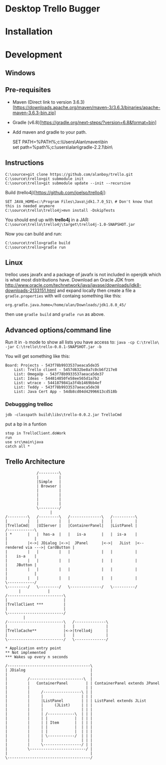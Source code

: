 Desktop Trello Bugger
==================

# Installation


# Development

## Windows

## Pre-requisites
- Maven (Direct link to version 3.6.3)[https://downloads.apache.org/maven/maven-3/3.6.3/binaries/apache-maven-3.6.3-bin.zip]
- Gradle (v6.8)[https://gradle.org/next-steps/?version=6.8&format=bin]
- Add maven and gradle to your path.

    SET PATH=%PATH%;c:\Users\Alan\maven\bin\
    set path=%path%;c:\users\alan\gradle-2.2.1\bin\

## Instructions
    C:\source>git clone https://github.com/alanboy/trello.git
    C:\source\trello>git submodule init
    C:\source\trello>git submodule update --init --recursive

Build (trello4j)[https://github.com/joelso/trello4j]:

    SET JAVA_HOME=c:\Program Files\Java\jdk1.7.0_51\ # Don't know that this is needed anymore
    C:\source\trello\trello4j>mvn install -DskipTests

You should end up with **trello4j** in a JAR: `C:\source\trello\trello4j\target\trello4j-1.0-SNAPSHOT.jar`

Now you can build and run:

    C:\source\trello>gradle build
    C:\source\trello>gradle run

## Linux ##

trelloc uses javafx and a package of javafx is not included in openjdk which is what most distributions have. Download an Oracle JDK from http://www.oracle.com/technetwork/java/javase/downloads/jdk8-downloads-2133151.html and expand locally  then create a file a `gradle.properties` with will containg something like this:

    org.gradle.java.home=/home/alan/Downloads/jdk1.8.0_45/

then use `gradle build` and `gradle run` as above.

## Advanced options/command line ##

Run it in `-b` mode to show all lists you have access to: `java -cp C:\trello\ -jar C:\trello\trello-0.0.1-SNAPSHOT.jar -b`

You will get something like this:

    Board: Projects - 543f78b9933537aeaca5de35
        List: Trello client - 5457d632be8a7c0cb6f217e8
        List: OmegaUp - 543f78b9933537aeaca5de37
        List: Ideas - 544814850fe58ee565d1a7b2
        List: wtrace - 5441879841a3f4b1469bb4ef
        List: Teddy - 543f78b9933537aeaca5de38
        List: Java Cert App - 54db8cd04d42996613cd518b


### Debuggging trelloc ###

    jdb -classpath build\libs\trello-0.0.2.jar TrelloCmd

put a bp in a funtion

    stop in TrelloClient.doWork
    run
    use src\main\java
    catch all *

## Trello Architecture ##

                  /---------\
                  |         |
                  |Simple   |
                  | Browser |
                  |         |
                  |         |
                  |         |
                  |         |
                  \---------/
                        |
    /---------\   /---------\   /--------------\   /----------\
    |         |   |         |   |              |   |          |
    |TrelloCmd|   |UIServer |   |ContainerPanel|   |ListPanel |                     /------------\
    | *       |   |  has-a  |   |   is-a       |   |  is-a    |                     |            |
    |         |<->| JDialog |<->|  JPanel      |<->|   JList  |<-- rendered via --->| CardButton |
    |         |   |         |   |              |   |          |                     |    is-a    |
    |         |   |         |   |              |   |          |                     |    JButton |
    |         |   |         |   |              |   |          |                     |            |
    |         |   |         |   |              |   |          |                     \------------/
    \---------/   \---------/   \--------------/   \----------/
          |            |
    /-------------------------\
    |                         |
    |TrelloClient ***         |
    |                         |
    \-------------------------/
            |
    /-------------------------\   /--------------\
    |                         |   |              |
    |TrelloCache**            |<->|trello4j      |
    |                         |   |              |
    \-------------------------/   \--------------/

    * Application entry point
    ** Not implemented
    *** Wakes up every n seconds

    /-------------------------------------\
    | JDialog                             |
    |                                     |
    |         /------------------------\  |
    |         |   ContainerPanel        | | ContainerPanel extends JPanel
    |         |                         | |
    |         |     /-----------------\ | |
    |         |     |                 | | |
    |         |     |ListPanel        | | | ListPanel extends JList
    |         |     |     (JList)     | | |
    |         |     |                 | | |
    |         |     | /------------\  | | |
    |         |     | |            |  | | |
    |         |     | | Item       |  | | |
    |         |     | |            |  | | |
    |         |     | |            |  | | |
    |         |     | \------------/  | | |
    |         |     |                 | | |
    |         |     \-----------------/ | |
    |         \-------------------------/ |
    |                                     |
    \-------------------------------------/

